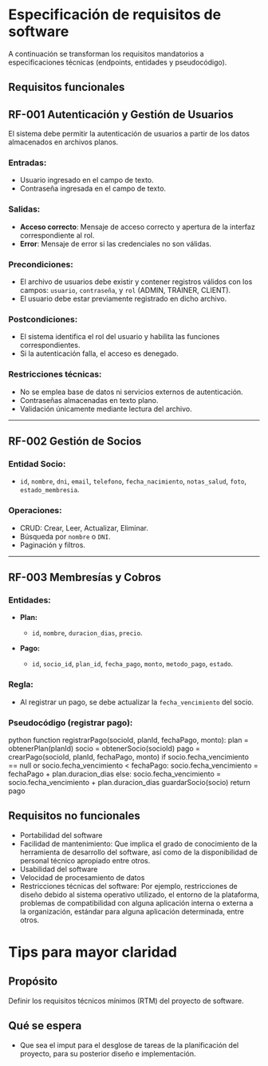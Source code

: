 # Especificación de requisitos de software

A continuación se transforman los requisitos mandatorios a especificaciones técnicas (endpoints, entidades y pseudocódigo).

## Requisitos funcionales

## RF-001 Autenticación y Gestión de Usuarios

El sistema debe permitir la autenticación de usuarios a partir de los datos almacenados en archivos planos.

### Entradas:
- Usuario ingresado en el campo de texto.
- Contraseña ingresada en el campo de texto.

### Salidas:
- **Acceso correcto**: Mensaje de acceso correcto y apertura de la interfaz correspondiente al rol.
- **Error**: Mensaje de error si las credenciales no son válidas.

### Precondiciones:
- El archivo de usuarios debe existir y contener registros válidos con los campos: `usuario`, `contraseña`, y `rol` (ADMIN, TRAINER, CLIENT).
- El usuario debe estar previamente registrado en dicho archivo.

### Postcondiciones:
- El sistema identifica el rol del usuario y habilita las funciones correspondientes.
- Si la autenticación falla, el acceso es denegado.

### Restricciones técnicas:
- No se emplea base de datos ni servicios externos de autenticación.
- Contraseñas almacenadas en texto plano.
- Validación únicamente mediante lectura del archivo.

---

## RF-002 Gestión de Socios

### Entidad Socio:
- `id`, `nombre`, `dni`, `email`, `telefono`, `fecha_nacimiento`, `notas_salud`, `foto`, `estado_membresia`.

### Operaciones:
- CRUD: Crear, Leer, Actualizar, Eliminar.
- Búsqueda por `nombre` o `DNI`.
- Paginación y filtros.

---

## RF-003 Membresías y Cobros

### Entidades:
- **Plan:**
  - `id`, `nombre`, `duracion_dias`, `precio`.
  
- **Pago:**
  - `id`, `socio_id`, `plan_id`, `fecha_pago`, `monto`, `metodo_pago`, `estado`.

### Regla:
- Al registrar un pago, se debe actualizar la `fecha_vencimiento` del socio.

### Pseudocódigo (registrar pago):

python
function registrarPago(socioId, planId, fechaPago, monto):
    plan = obtenerPlan(planId)
    socio = obtenerSocio(socioId)
    pago = crearPago(socioId, planId, fechaPago, monto)
    if socio.fecha_vencimiento == null or socio.fecha_vencimiento < fechaPago:
        socio.fecha_vencimiento = fechaPago + plan.duracion_dias
    else:
        socio.fecha_vencimiento = socio.fecha_vencimiento + plan.duracion_dias
    guardarSocio(socio)
    return pago

  
## Requisitos no funcionales
- Portabilidad del software
- Facilidad de mantenimiento: Que implica el grado de conocimiento de la herramienta de desarrollo del software, así como de la disponibilidad de personal técnico apropiado entre otros.
- Usabilidad del software
- Velocidad de procesamiento de datos
- Restricciones técnicas del software: Por ejemplo, restricciones de diseño debido al sistema operativo utilizado, el entorno de la plataforma, problemas de compatibilidad con alguna aplicación interna o
  externa a la organización, estándar para alguna aplicación determinada, entre otros.


# Tips para mayor claridad
## Propósito
Definir los requisitos técnicos mínimos (RTM) del proyecto de software.

## Qué se espera
- Que sea el imput para el desglose de tareas de la planificación del proyecto, para su posterior diseño e implementación.
